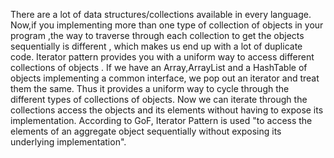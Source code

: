 There are a lot of data structures/collections available in every language.
Now,if you implementing more than one type of collection of objects in your program ,the way to traverse through each collection to get the objects sequentially is different , which makes us end up with a lot of duplicate code. 
Iterator pattern provides you with a uniform way to access different collections of objects .
If we have an Array,ArrayList and a HashTable of objects implementing a common interface, we pop out an iterator and treat them the same.
Thus it provides a uniform way to cycle through the different types of collections of objects.
Now we can iterate through the collections access the objects and its elements without having to expose its implementation.
According to GoF, Iterator Pattern is used "to access the elements of an aggregate object sequentially without exposing its underlying implementation".
